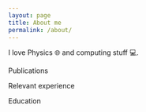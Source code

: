 ```yaml
---
layout: page
title: About me
permalink: /about/
---
```

I love Physics :globe_with_meridians: and computing stuff :computer:.

Publications

Relevant experience

Education 

<!-- [minima](https://github.com/jekyll/minima) -->
